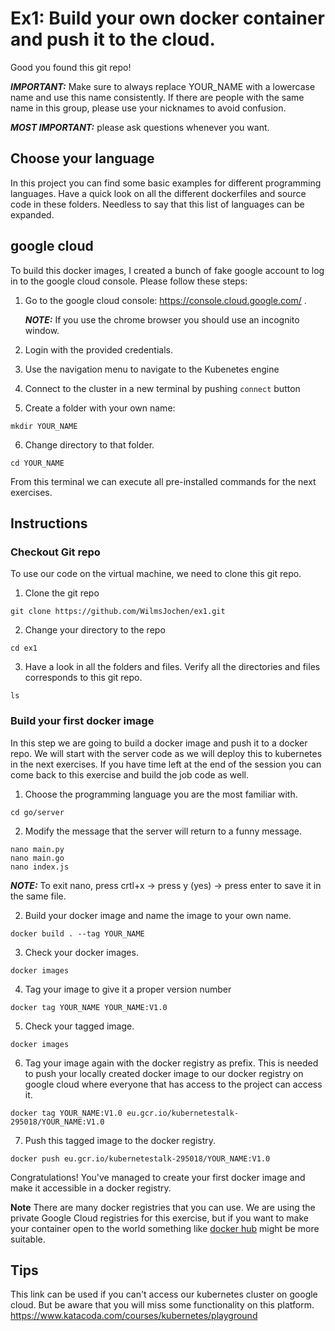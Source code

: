 # Ex1: Build your own docker container and push it to the cloud.

Good you found this git repo!

**_IMPORTANT:_** Make sure to always replace YOUR_NAME with a lowercase name and use this name consistently. 
If there are people with the same name in this group, please use your nicknames to avoid confusion.

**_MOST IMPORTANT:_** please ask questions whenever you want.
 
## Choose your language

In this project you can find some basic examples for different programming languages. Have a quick look on all the different dockerfiles and source code in these folders.
Needless to say that this list of languages can be expanded. 

## google cloud
To build this docker images, I created a bunch of fake google account to log in to the google cloud console.
Please follow these steps:

1) Go to the google cloud console: https://console.cloud.google.com/ .

   **_NOTE:_**  If you use the chrome browser you should use an incognito window.

2) Login with the provided credentials.
3) Use the navigation menu to navigate to the Kubenetes engine
4) Connect to the cluster in a new terminal by pushing `connect` button
5) Create a folder with your own name:

 ```
 mkdir YOUR_NAME
 ```
6) Change directory to that folder.
 ```
 cd YOUR_NAME
 ```

From this terminal we can execute all pre-installed commands for the next exercises.

## Instructions
### Checkout Git repo
To use our code on the virtual machine, we need to clone this git repo.

1) Clone the git repo
 ```
 git clone https://github.com/WilmsJochen/ex1.git
 ```
2) Change your directory to the repo
 ```
 cd ex1
 ```
3) Have a look in all the folders and files.
 Verify all the directories and files corresponds to this git repo.
  ```
 ls
  ```

### Build your first docker image
In this step we are going to build a docker image and push it to a docker repo. We will start with the server code as we will deploy this to kubernetes in the next exercises. If you have time left at the end of the session you can come back to this exercise and build the job code as well.

1) Choose the programming language you are the most familiar with.
 ```
 cd go/server
 ```

2) Modify the message that the server will return to a funny message.
 ```
 nano main.py
 nano main.go 
 nano index.js
 ```
**_NOTE:_**  To exit nano, press crtl+x -> press y (yes) -> press enter to save it in the same file.

2) Build your docker image and name the image to your own name.
 ```
 docker build . --tag YOUR_NAME
 ```

3) Check your docker images.
 ```
 docker images
 ```

4) Tag your image to give it a proper version number
 ```
 docker tag YOUR_NAME YOUR_NAME:V1.0
 ```

5) Check your tagged image.
 ```
 docker images
 ```
6) Tag your image again with the docker registry as prefix. 
This is needed to push your locally created docker image to our docker registry on google cloud where everyone that has access to the project can access it.
 ```
 docker tag YOUR_NAME:V1.0 eu.gcr.io/kubernetestalk-295018/YOUR_NAME:V1.0
 ```

7) Push this tagged image to the docker registry.
 ```
 docker push eu.gcr.io/kubernetestalk-295018/YOUR_NAME:V1.0
 ```

Congratulations! You've managed to create your first docker image and make it accessible in a docker registry. 

**Note** There are many docker registries that you can use. We are using the private Google Cloud registries for this exercise, but if you want to make your container open to the world something like [docker hub](https://hub.docker.com/) might be more suitable.

 
## Tips

This link can be used if you can't access our kubernetes cluster on google cloud. But be aware that you will miss some functionality on this platform. 
https://www.katacoda.com/courses/kubernetes/playground
